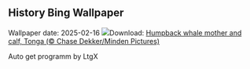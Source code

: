 ## History Bing Wallpaper
Wallpaper date: 2025-02-16
![](https://www.bing.com/th?id=OHR.HumpbackMother_EN-IN0304994084_UHD.jpg&w=1000)Download: [Humpback whale mother and calf, Tonga (© Chase Dekker/Minden Pictures)](https://www.bing.com/th?id=OHR.HumpbackMother_EN-IN0304994084_UHD.jpg)

Auto get programm by LtgX
